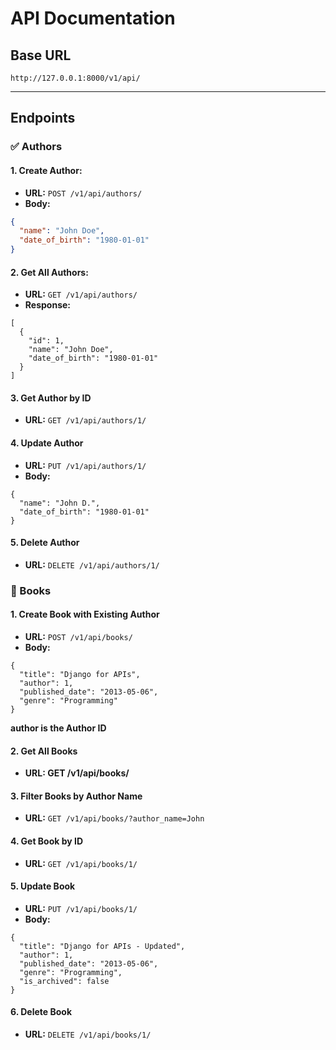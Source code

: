 # API Documentation 


## Base URL
```
http://127.0.0.1:8000/v1/api/
```

---

##  Endpoints

### ✅ Authors

#### 1. Create Author:

- **URL:** `POST /v1/api/authors/`
- **Body:**
```json
{
  "name": "John Doe",
  "date_of_birth": "1980-01-01"
}
```
#### 2. Get All Authors:

- **URL:** `GET /v1/api/authors/`
- **Response:**
```
[
  {
    "id": 1,
    "name": "John Doe",
    "date_of_birth": "1980-01-01"
  }
]
```
#### 3. Get Author by ID

- **URL:** `GET /v1/api/authors/1/`

#### 4. Update Author
- **URL:** `PUT /v1/api/authors/1/`
- **Body:**
```
{
  "name": "John D.",
  "date_of_birth": "1980-01-01"
}
```
#### 5. Delete Author

- **URL:** `DELETE /v1/api/authors/1/`


### 📖 Books
#### 1. Create Book with Existing Author
- **URL:** `POST /v1/api/books/`
- **Body:**
```
{
  "title": "Django for APIs",
  "author": 1,
  "published_date": "2013-05-06",
  "genre": "Programming"
}
```
**author is the Author ID**

#### 2. Get All Books
- **URL: GET /v1/api/books/**

#### 3. Filter Books by Author Name
- **URL:** `GET /v1/api/books/?author_name=John`

#### 4. Get Book by ID
- **URL:** `GET /v1/api/books/1/`

#### 5. Update Book
- **URL:** `PUT /v1/api/books/1/`
- **Body:**
```
{
  "title": "Django for APIs - Updated",
  "author": 1,
  "published_date": "2013-05-06",
  "genre": "Programming",
  "is_archived": false
}
```
#### 6. Delete Book
- **URL:** `DELETE /v1/api/books/1/`